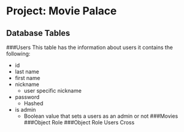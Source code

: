 # Project: Movie Palace
## Database Tables
###Users
This table has the information about users
it contains the following:
- id
- last name
- first name
- nickname
  - user specific nickname
- password
  - Hashed
- is admin
  - Boolean value that sets a users as an admin or not
###Movies
###Object Role
###Object Role Users Cross
